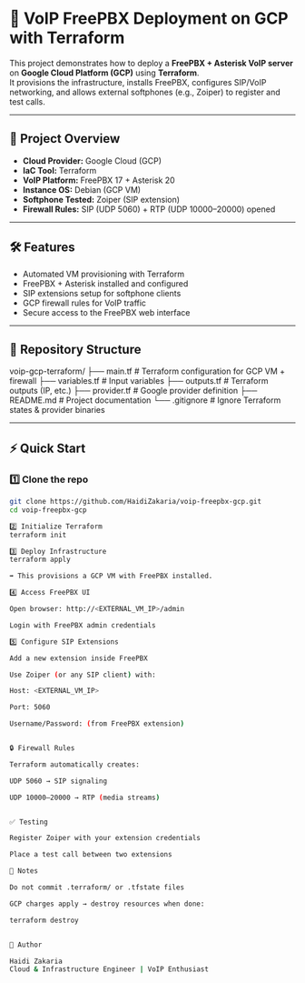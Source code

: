 # 🚀 VoIP FreePBX Deployment on GCP with Terraform

This project demonstrates how to deploy a **FreePBX + Asterisk VoIP server** on **Google Cloud Platform (GCP)** using **Terraform**.  
It provisions the infrastructure, installs FreePBX, configures SIP/VoIP networking, and allows external softphones (e.g., Zoiper) to register and test calls.

---

## 📌 Project Overview
- **Cloud Provider:** Google Cloud (GCP)  
- **IaC Tool:** Terraform  
- **VoIP Platform:** FreePBX 17 + Asterisk 20  
- **Instance OS:** Debian (GCP VM)  
- **Softphone Tested:** Zoiper (SIP extension)  
- **Firewall Rules:** SIP (UDP 5060) + RTP (UDP 10000–20000) opened  

---

## 🛠️ Features
- Automated VM provisioning with Terraform  
- FreePBX + Asterisk installed and configured  
- SIP extensions setup for softphone clients  
- GCP firewall rules for VoIP traffic  
- Secure access to the FreePBX web interface  

---

## 📂 Repository Structure
voip-gcp-terraform/
├── main.tf # Terraform configuration for GCP VM + firewall
├── variables.tf # Input variables
├── outputs.tf # Terraform outputs (IP, etc.)
├── provider.tf # Google provider definition
├── README.md # Project documentation
└── .gitignore # Ignore Terraform states & provider binaries



---

## ⚡ Quick Start

### 1️⃣ Clone the repo
```bash
git clone https://github.com/HaidiZakaria/voip-freepbx-gcp.git
cd voip-freepbx-gcp

2️⃣ Initialize Terraform
terraform init

3️⃣ Deploy Infrastructure
terraform apply

➡️ This provisions a GCP VM with FreePBX installed.

4️⃣ Access FreePBX UI

Open browser: http://<EXTERNAL_VM_IP>/admin

Login with FreePBX admin credentials

5️⃣ Configure SIP Extensions

Add a new extension inside FreePBX

Use Zoiper (or any SIP client) with:

Host: <EXTERNAL_VM_IP>

Port: 5060

Username/Password: (from FreePBX extension)


🔒 Firewall Rules

Terraform automatically creates:

UDP 5060 → SIP signaling

UDP 10000–20000 → RTP (media streams)


✅ Testing

Register Zoiper with your extension credentials

Place a test call between two extensions

📌 Notes

Do not commit .terraform/ or .tfstate files

GCP charges apply → destroy resources when done:

terraform destroy


👤 Author

Haidi Zakaria
Cloud & Infrastructure Engineer | VoIP Enthusiast

